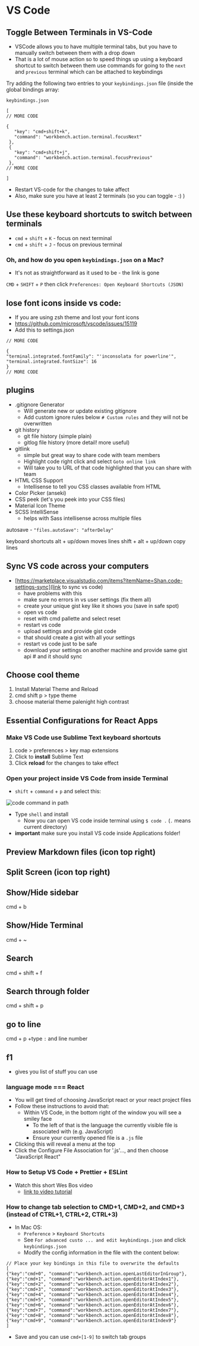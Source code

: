 # VS Code

## Toggle Between Terminals in VS-Code
* VSCode allows you to have multiple terminal tabs, but you have to manually switch between them with a drop down
* That is a lot of mouse action so to speed things up using a keyboard shortcut to switch between them use commands for going to the `next` and `previous` terminal which can be attached to keybindings

Try adding the following two entries to your `keybindings.json` file (inside the global bindings array:

`keybindings.json`

```
[
// MORE CODE

{
   "key": "cmd+shift+k",
   "command": "workbench.action.terminal.focusNext"
 },
 {
   "key": "cmd+shift+j",
   "command": "workbench.action.terminal.focusPrevious"
 },
// MORE CODE

]
```

* Restart VS-code for the changes to take affect
* Also, make sure you have at least 2 terminals (so you can toggle - :) )

## Use these keyboard shortcuts to switch between terminals
* `cmd` + `shift` + `K` - focus on next terminal
* `cmd` + `shift` + `J` - focus on previous terminal

### Oh, and how do you open `keybindings.json` on a Mac?
* It's not as straightforward as it used to be - the link is gone

`CMD` + `SHIFT` + `P` then click `Preferences: Open Keyboard Shortcuts (JSON)`

## lose font icons inside vs code:
* If you are using zsh theme and lost your font icons
* https://github.com/microsoft/vscode/issues/15119
* Add this to settings.json

```
// MORE CODE

{
"terminal.integrated.fontFamily": "'inconsolata for powerline'",
"terminal.integrated.fontSize": 16
}
// MORE CODE
```

## plugins
* .gitignore Generator
    - Will generate new or update existing gitignore
    - Add custom ignore rules below `# Custom rules` and they will not be overwritten
* git history
    - git file history (simple plain)
    - gitlog file history (more detail! more useful)
* gitlink
    - simple but great way to share code with team members
    - Highlight code right click and select `Goto online link`
    - Will take you to URL of that code highlighted that you can share with team
* HTML CSS Support
    - Intellisense to tell you CSS classes available from HTML
* Color Picker (anseki)
* CSS peek (let's you peek into your CSS files)
* Material Icon Theme
* SCSS IntelliSense
    - helps with Sass intellisense across multiple files

autosave - `"files.autoSave": "afterDelay"`

keyboard shortcuts
alt + up/down moves lines
shift + alt + up/down copy lines

## Sync VS code across your computers
* [https://marketplace.visualstudio.com/items?itemName=Shan.code-settings-sync](link to sync vs code)
    - have problems with this
    - make sure no errors in vs user settings (fix them all)
    - create your unique gist key like it shows you (save in safe spot)
    - open vs code
    - reset with cmd pallette and select reset
    - restart vs code
    - upload settings and provide gist code
    - that should create a gist with all your settings
    - restart vs code just to be safe
    - download your settings on another machine and provide same gist api # and it should sync

## Choose cool theme
1. Install Material Theme and Reload
2. cmd shift p > type theme
3. choose material theme palenight high contrast

## Essential Configurations for React Apps

### Make VS Code use Sublime Text keyboard shortcuts
1. code > preferences > key map extensions
2. Click to **install** Sublime Text
3. Click **reload** for the changes to take effect

### Open your project inside VS Code from inside Terminal
* `shift` + `command` + `p` and select this:

![code command in path](https://i.imgur.com/pyuAEdH.png)

* Type `shell` and install
    - Now you can open VS code inside terminal using `$ code .` (`.` means current directory)
* **important** make sure you install VS code inside Applications folder!

## Preview Markdown files (icon top right)

## Split Screen (icon top right)

## Show/Hide sidebar
cmd + b

## Show/Hide Terminal
cmd + ~

## Search
cmd + shift + f

## Search through folder
cmd + shift + p

## go to line
cmd + p +type `:` and line number

## f1
* gives you list of stuff you can use

### language mode === React
* You will get tired of choosing JavaScript react or your react project files
* Follow these instructions to avoid that:
    - Within VS Code, in the bottom right of the window you will see a smiley face
        + To the left of that is the language the currently visible file is associated with (e.g. JavaScript)
        + Ensure your currently opened file is a `.js` file
* Clicking this will reveal a menu at the top
* Click the Configure File Association for '.js'..., and then choose "JavaScript React"

### How to Setup VS Code + Prettier + ESLint
* Watch this short Wes Bos video
    - [link to video tutorial](https://www.youtube.com/watch?v=YIvjKId9m2c)

### How to change tab selection to CMD+1, CMD+2, and CMD+3 (instead of CTRL+1, CTRL+2, CTRL+3)
* In Mac OS:
    - `Preference` > `Keyboard Shortcuts`
    - See `For advanced custo ... and edit keybindings.json` and click `keybindings.json`
    - Modify the config information in the file with the content below:

```
// Place your key bindings in this file to overwrite the defaults
[ 
{"key":"cmd+0", "command":"workbench.action.openLastEditorInGroup"},
{"key":"cmd+1", "command":"workbench.action.openEditorAtIndex1"}, 
{"key":"cmd+2", "command":"workbench.action.openEditorAtIndex2"}, 
{"key":"cmd+3", "command":"workbench.action.openEditorAtIndex3"},
{"key":"cmd+4", "command":"workbench.action.openEditorAtIndex4"}, 
{"key":"cmd+5", "command":"workbench.action.openEditorAtIndex5"}, 
{"key":"cmd+6", "command":"workbench.action.openEditorAtIndex6"},
{"key":"cmd+7", "command":"workbench.action.openEditorAtIndex7"},
{"key":"cmd+8", "command":"workbench.action.openEditorAtIndex8"}, 
{"key":"cmd+9", "command":"workbench.action.openEditorAtIndex9"}
]
```

* Save and you can use `cmd+[1-9]` to switch tab groups
